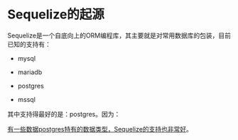 # Sequelize的起源

Sequelize是一个自底向上的ORM编程库，其主要就是对常用数据库的包装，目前已知的支持有：

- mysql

- mariadb

- postgres

- mssql

其中支持得最好的是：postgres。因为：

[有一些数据postgres特有的数据类型，Sequelize的支持也非常好](https://www.sequelize.com.cn/other-topics/other-data-types#enum)。



